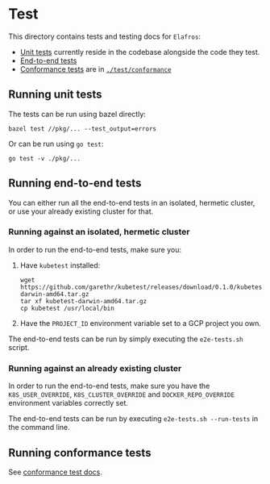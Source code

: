 # Test

This directory contains tests and testing docs for `Elafros`:

* [Unit tests](#running-unit-tests) currently reside in the codebase alongside the code they test.
* [End-to-end tests](#running-end-to-end-tests)
* [Conformance tests](./conformance/README.md) are in [`./test/conformance`](./conformance)

## Running unit tests

The tests can be run using bazel directly:

```shell
bazel test //pkg/... --test_output=errors
```

Or can be run using `go test`:

```shell
go test -v ./pkg/...
```

## Running end-to-end tests

You can either run all the end-to-end tests in an isolated, hermetic cluster, or use your already existing cluster for that.

### Running against an isolated, hermetic cluster

In order to run the end-to-end tests, make sure you:

1. Have `kubetest` installed:
   ```
   wget https://github.com/garethr/kubetest/releases/download/0.1.0/kubetest-darwin-amd64.tar.gz
   tar xf kubetest-darwin-amd64.tar.gz
   cp kubetest /usr/local/bin
   ```
2. Have the `PROJECT_ID` environment variable set to a GCP project you own.

The end-to-end tests can be run by simply executing the `e2e-tests.sh` script.

### Running against an already existing cluster

In order to run the end-to-end tests, make sure you have the `K8S_USER_OVERRIDE`, `K8S_CLUSTER_OVERRIDE` and `DOCKER_REPO_OVERRIDE` environment variables correctly set.

The end-to-end tests can be run by executing `e2e-tests.sh --run-tests` in the command line.

## Running conformance tests

See [conformance test docs](./conformance/README.md).

